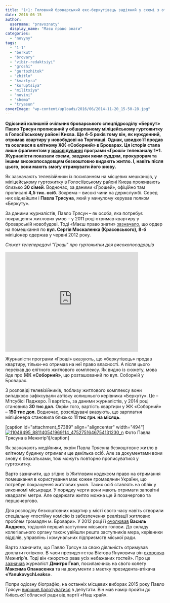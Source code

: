 ```yaml
---
title: "1+1: Головний броварський екс-беркутівець задіяний у схемі з отримання безкоштовного житла – ВІДЕО"
date: 2016-06-15
author: 
  username: "pravoznaty"
  display_name: "Маєш право знати"
categories: 
  - "novyny"
tags: 
  - "1-1"
  - "berkut"
  - "brovary"
  - "vibir-redaktsiyi"
  - "groshi"
  - "gurtozhitok"
  - "zhitlo"
  - "kvartyra"
  - "koruptsiya"
  - "militsiya"
  - "novini"
  - "shema"
  - "tryasun"
coverImage: "wp-content/uploads/2016/06/2014-11-20_15-50-28.jpg"
---
```


**Одіозний колишній очільник броварського спецпідрозділу «Беркут» Павло Трясун прописаний у обшарпаному міліцейському гуртожитку в Голосіївському районі Києва. Ще 4-5 років тому він, як нужденний, отримав квартиру у новобудові на Торгмаші. Однак, швидко її продав та оселився в елітному ЖК «Соборний» в Броварах. Ця історія стала лише фрагментом у [розслідуванні](https://tsn.ua/groshi/zhurnalisti-rozkrili-shemu-otrimannya-bezkoshtovnogo-vip-zhitla-kolishnimi-prokurorami-672512.html) програми «Гроші» телеканалу 1+1. Журналісти показали схеми, завдяки яким суддям, прокурорам та іншим високопосадовцям безкоштовно видають житло. І, навіть після цього, вони мають змогу отримувати його знову.**

Як зазначають телевізійники із посиланням на місцевих мешканців, у міліцейському гуртожитку в Голосіївському районі Києва проживають близько **30 сімей**. Водночас, за даними «Грошей», офіційно там прописані **4,5 тис. осіб**. Зокрема – високі чини на держслужбі. Серед них віднайшли і **Павла Трясуна**, який у минулому керував полком «Беркуту».

За даними журналістів, Павло Трясун – як особа, яка потребує покращення житлових умов – у 2011 році отримав квартиру у броварській новобудові. Тоді «Маєш право знати» [зазначало](https://mpz.brovary.org/bolyuche-kvartirne-pitannya-hto-otrimuye-bezkoshtovne-zhitlo-u-brovarah/), що ордер на помешкання по **вул. Сергія Москаленка (Красовського), 8-б** міліціонер одержав у червні 2012 року.

_Сюжет телепередачі "Гроші" про гуртожитки для високопосадовців_

<iframe src="https://www.youtube.com/embed/FIUAd4Qir1E" width="420" height="315" frameborder="0" allowfullscreen="allowfullscreen"></iframe>

Журналісти програми «Гроші» вказують, що «беркутівець» продав квартиру, тільки-но отримав на неї право власності. А після цього переїхав до елітного житлового комплексу. Як видно із сюжету, мова йде про **ЖК «Соборний»**, що розташований по вул. Соборній у Броварах.

З розповіді телевізійників, поблизу житлового комплексу вони випадково зафіксували автівку колишнього керівника «Беркуту». Це – Мітсубісі Паджеро. Її вартість, за даними журналістів, у 2014 році становила **30 тис дол.** Окрім того, вартість квартири у ЖК «Соборний» – **150 тис дол.** Водночас, розслідувачі вказують, що зарплатня міліціонера становила близько **11 тис грн. на місяць**.

\[caption id="attachment\_57389" align="aligncenter" width="494"\][![11049495_881140541969114_4752751646754131230_n](https://mpz.brovary.org/wp-content/uploads/2016/06/11049495_881140541969114_4752751646754131230_n.jpg)](https://mpz.brovary.org/wp-content/uploads/2016/06/11049495_881140541969114_4752751646754131230_n.jpg) Фото Павла Трясуна в Межигір'ї\[/caption\]

Як зазначають медійники, окрім Павла Трясуна безкоштовне житло в елітному будинку отримали ще декілька осіб. Але за документами вони знову є безхатьками, тож можуть повторно прописуватися у гуртожитку.

Варто зазначити, що згідно із Житловим кодексом право на отримання помешкання в користування має кожен громадянин України, що потребує покращення житлових умов. Таких осіб ставлять на облік у виконкомі міськради. У порядку черги вони мають отримати заповітні квадратні метри. Але одержати житло можна ще й позачергово та першочергово.

Для розподілу безкоштовних квартир у місті свого часу навіть створили спеціальну «постійну комісію із забезпечення реалізації житлових проблем громадян м. Бровари». У 2012 році її [очолював](https://docs.brovary.org/p3084/07.06.2012/619-21-06) **Василь Андреєв**, тодішній перший заступник міського голови. До складу колегіального органу також увійшли решта заступників мера, керівники відділів, управлінь і комунальних підприємств міської ради.

Варто зазначити, що Павло Трясун за свою діяльність отримував доплати готівкою. В часи президентства Віктора Януковича він [охороняв](https://news.pn/ru/politics/45054) Межигір’я. Тоді він «жорстко рвав усіх небажаних гостей». Про це [зазначав](https://www.facebook.com/gnap.ua/posts/881178468631988?__mref=message_bubble) журналіст **Дмитро Гнап**, посилаючись на свого колегу **Максима Опанасенка** та на документи з маєтку президента-втікача **«YanukovychLeaks»**.

Попри одіозну біографію, на останніх місцевих виборах 2015 року Павло Трясун [вирішив балотуватися](https://mpz.brovary.org/hto-balotuyetsya-vid-brovariv-do-kyyivskoyi-oblasnoyi-rady-povnyj-perelik-kandydativ/) в депутати. Він мав намір пройти до Київської обласної ради від партії «Наш край».
